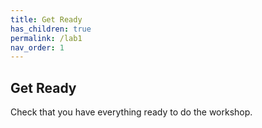 ```yaml
---
title: Get Ready
has_children: true
permalink: /lab1
nav_order: 1
---
```


## Get Ready

Check that you have everything ready to do the workshop.